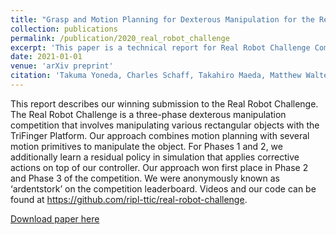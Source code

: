```yaml
---
title: "Grasp and Motion Planning for Dexterous Manipulation for the Real Robot Challenge"
collection: publications
permalink: /publication/2020_real_robot_challenge
excerpt: 'This paper is a technical report for Real Robot Challenge Competition 2020, the Max Planck Institute for Intelligent Systems.'
date: 2021-01-01
venue: 'arXiv preprint'
citation: 'Takuma Yoneda, Charles Schaff, Takahiro Maeda, Matthew Walter.'
---
```

This report describes our winning submission to the Real Robot Challenge. The Real Robot Challenge
is a three-phase dexterous manipulation competition that involves manipulating various rectangular
objects with the TriFinger Platform. Our approach combines motion planning with several motion
primitives to manipulate the object. For Phases 1 and 2, we additionally learn a residual policy in
simulation that applies corrective actions on top of our controller. Our approach won first place in
Phase 2 and Phase 3 of the competition. We were anonymously known as ‘ardentstork’ on the competition
leaderboard. Videos and our code can be found at https://github.com/ripl-ttic/real-robot-challenge.

[Download paper here](https://arxiv.org/pdf/2101.02842.pdf)
